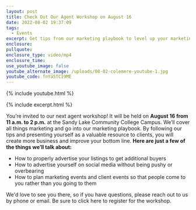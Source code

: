 ```yaml
---
layout: post
title: Check Out Our Agent Workshop on August 16
date: 2022-08-02 19:37:09
tags:
  - Events
excerpt: Get tips from our marketing playbook to level up your marketing.
enclosure:
pullquote:
enclosure_type: video/mp4
enclosure_time:
use_youtube_image: false
youtube_alternate_image: /uploads/08-02-colemere-youtube-1.jpg
youtube_code: fnYa5TC19ME
---
```

{% include youtube.html %}

{% include excerpt.html %}&nbsp;

You’re invited to our next agent workshop\! It will be held on **August 16 from 11 a.m. to 2 p.m.** at the Sandy Lake Community College Campus. We’ll cover all things marketing and go into our marketing playbook. By following our tips and presenting yourself as a valuable resource to clients, you will create more business and improve your bottom line. **Here are just a few of the things we’ll talk about:**

* How to properly advertise your listings to get additional buyers
* How to advertise yourself on social media without being pushy or overbearing
* How to plan marketing events and client events so that people come to you rather than you going to them

We'd love to see you there, so if you have questions, please reach out to us by phone or email. Be sure to click here to register for the workshop.
